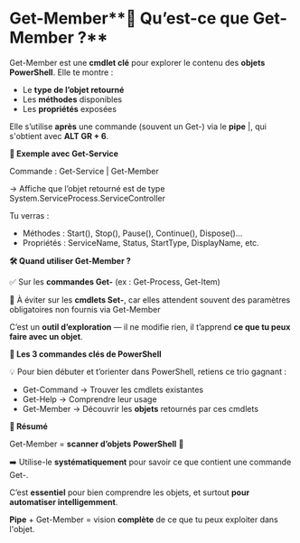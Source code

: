 # Get-Member**🔧 Qu’est-ce que Get-Member ?**

Get-Member est une **cmdlet clé** pour explorer le contenu des **objets PowerShell**. Elle te montre :

- Le **type de l’objet retourné**
- Les **méthodes** disponibles
- Les **propriétés** exposées

Elle s’utilise **après** une commande (souvent un Get-) via le **pipe** |, qui s'obtient avec **ALT GR + 6**.



**🧪 Exemple avec Get-Service**

Commande : Get-Service | Get-Member

→ Affiche que l’objet retourné est de type System.ServiceProcess.ServiceController

Tu verras :

- Méthodes : Start(), Stop(), Pause(), Continue(), Dispose()...
- Propriétés : ServiceName, Status, StartType, DisplayName, etc.



**🛠️ Quand utiliser Get-Member ?**

✅ Sur les **commandes Get-** (ex : Get-Process, Get-Item)

🚫 À éviter sur les **cmdlets Set-**, car elles attendent souvent des paramètres obligatoires non fournis via Get-Member

C’est un **outil d’exploration** — il ne modifie rien, il t’apprend **ce que tu peux faire avec un objet**.



**🧭 Les 3 commandes clés de PowerShell**

💡 Pour bien débuter et t’orienter dans PowerShell, retiens ce trio gagnant :

- Get-Command → Trouver les cmdlets existantes
- Get-Help → Comprendre leur usage
- Get-Member → Découvrir les **objets** retournés par ces cmdlets



**📌 Résumé**

Get-Member = **scanner d’objets PowerShell** 🧬

➡️ Utilise-le **systématiquement** pour savoir ce que contient une commande Get-.

C’est **essentiel** pour bien comprendre les objets, et surtout **pour automatiser intelligemment**.

**Pipe** + Get-Member = vision **complète** de ce que tu peux exploiter dans l'objet.
